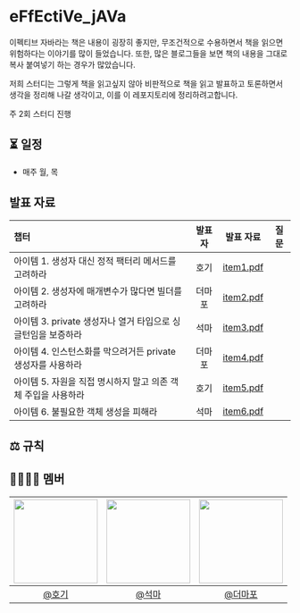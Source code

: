 # eFfEctiVe_jAVa
이펙티브 자바라는 책은 내용이 굉장히 좋지만, 무조건적으로 수용하면서 책을 읽으면 위험하다는 이야기를 많이 들었습니다. 
또한, 많은 블로그들을 보면 책의 내용을 그대로 복사 붙여넣기 하는 경우가 많았습니다.

저희 스터디는 그렇게 책을 읽고싶지 않아 비판적으로 책을 읽고 발표하고 토론하면서 생각을 정리해 나갈 생각이고, 이를 이 레포지토리에 정리하려고합니다.

주 2회 스터디 진행

## ⏳ 일정
- 매주 월, 목

## 발표 자료
| 챕터                                                               | 발표자 |           발표 자료         |           질문           | 
|:--|:--:|:--:|:--:|
| 아이템 1. 생성자 대신 정적 팩터리 메서드를 고려하라                           |  호기  | [item1.pdf](https://github.com/user-attachments/files/18394777/item1.pdf) |  |
| 아이템 2. 생성자에 매개변수가 많다면 빌더를 고려하라                          | 더마포 | [item2.pdf](https://github.com/user-attachments/files/18394791/item2.pdf) |  |
| 아이템 3. private 생성자나 열거 타입으로 싱글턴임을 보증하라                  |  석마  | [item3.pdf](https://github.com/user-attachments/files/18394739/item3.pdf) |  |
| 아이템 4. 인스턴스화를 막으려거든 private 생성자를 사용하라                   |  더마포 | [item4.pdf](https://github.com/user-attachments/files/18394785/item4.pdf) |  |
| 아이템 5. 자원을 직접 명시하지 말고 의존 객체 주입을 사용하라                   |  호기 | [item5.pdf](https://github.com/user-attachments/files/18394782/item5.pdf) |  |
| 아이템 6. 불필요한 객체 생성을 피해라                                     |  석마  | [item6.pdf](https://github.com/user-attachments/files/18394741/item6.pdf) |  |




## ⚖️ 규칙


## 👨‍👨‍👦‍👦 멤버
| <img src="https://avatars.githubusercontent.com/hoyeonyy" width=150> | <img src="https://avatars.githubusercontent.com/SongGwanSeok" width=150>  | <img src="https://avatars.githubusercontent.com/sgo722" width=150> |
|:--:|:--:|:--:|
| [@호기](https://github.com/hoyeonyy)|[@석마](https://github.com/SongGwanSeok)| [@더마포](https://github.com/sgo722)| 
